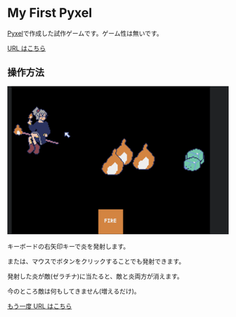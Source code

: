 # My First Pyxel

[Pyxel](https://github.com/kitao/pyxel)で作成した試作ゲームです。ゲーム性は無いです。

[URL はこちら](https://mi-ki-ri.github.io/myfirstpyxel_html/)

## 操作方法

![画面スクリーンショット](screen.png)

キーボードの右矢印キーで炎を発射します。

または、マウスでボタンをクリックすることでも発射できます。

発射した炎が敵(ゼラチナ)に当たると、敵と炎両方が消えます。

今のところ敵は何もしてきません(増えるだけ)。

[もう一度 URL はこちら](https://mi-ki-ri.github.io/myfirstpyxel_html/)
